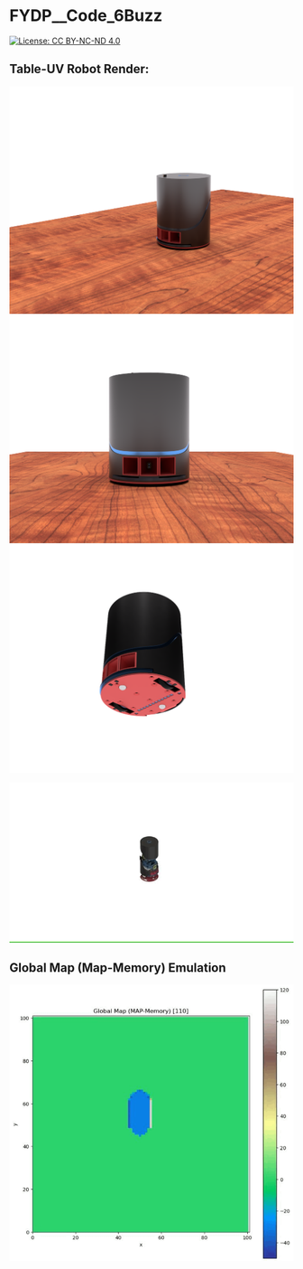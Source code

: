 # FYDP__Code_6Buzz

[![License: CC BY-NC-ND 4.0](https://img.shields.io/badge/License-CC%20BY--NC--ND%204.0-lightgrey.svg)](https://creativecommons.org/licenses/by-nc-nd/4.0/)

## Table-UV Robot Render:

<img src="README.assets/xbot_concept_v2.5_2.png" alt="xbot_concept_v2.5_2" style="zoom:50%;" />

<img src="README.assets/xbot_concept_v2.5_3.png" alt="xbot_concept_v2.5_3" style="zoom:50%;" />

<img src="README.assets/xbot_concept_v2.5_4.png" alt="xbot_concept_v2.5_4" style="zoom:50%;" />

![OmniPlayerGif_2021_03_11_02_51_19](README.assets/OmniPlayerGif_2021_03_11_02_51_19.gif)





## Global Map (Map-Memory) Emulation

<img src="README.assets/OmniPlayerGif_2021_03_11_02_32_53.gif" alt="OmniPlayerGif_2021_03_11_02_32_53" style="zoom:70%;" />

